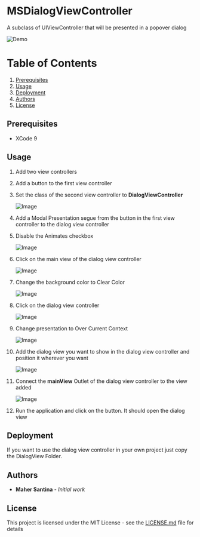 # MSDialogViewController
A subclass of UIViewController that will be presented in a popover dialog 

![Demo](https://user-images.githubusercontent.com/24646608/34752853-df2dd792-f608-11e7-8a3c-2623bd9d2435.gif)

# Table of Contents
1. [Prerequisites](#prerequisites)
2. [Usage](#usage)
3. [Deployment](#deployment)
4. [Authors](#authors)
4. [License](#license)

## Prerequisites

- XCode 9

## Usage

1. Add two view controllers

2. Add a button to the first view controller

3. Set the class of the second view controller to **DialogViewController**

    ![Image](https://user-images.githubusercontent.com/24646608/34750182-d31ff0c0-f5f9-11e7-83d1-621744a73f9d.png)

4. Add a Modal Presentation segue from the button in the first view controller to the dialog view controller 

5. Disable the Animates checkbox

    ![Image](https://user-images.githubusercontent.com/24646608/34750368-d259f572-f5fa-11e7-95bf-e38d51660bd4.png)
    
6. Click on the main view of the dialog view controller

    ![Image](https://user-images.githubusercontent.com/24646608/34750428-24510884-f5fb-11e7-8bf9-8ff5c5fb30a5.png)

7. Change the background color to Clear Color

    ![Image](https://user-images.githubusercontent.com/24646608/34750478-5e327204-f5fb-11e7-9738-486e3410bd8a.png)
    
8. Click on the dialog view controller
    
    ![Image](https://user-images.githubusercontent.com/24646608/34750562-c330b594-f5fb-11e7-8cc5-8f38eb725cfd.png)
    
9. Change presentation to Over Current Context

    ![Image](https://user-images.githubusercontent.com/24646608/34750635-2f9fa898-f5fc-11e7-8748-17564c451639.png)
    
10. Add the dialog view you want to show in the dialog view controller and position it wherever you want

    ![Image](https://user-images.githubusercontent.com/24646608/34750797-2e8a0b46-f5fd-11e7-9c27-d3c5a9d966bb.png)
    
11. Connect the **mainView** Outlet of the dialog view controller to the view added

    ![Image](https://user-images.githubusercontent.com/24646608/34750926-cdce2d90-f5fd-11e7-9abd-46f7176cdf55.png)
    
12. Run the application and click on the button. It should open the dialog view

## Deployment

If you want to use the dialog view controller in your own project just copy the DialogView Folder.

## Authors

* **Maher Santina** - *Initial work*

## License

This project is licensed under the MIT License - see the [LICENSE.md](LICENSE.md) file for details
